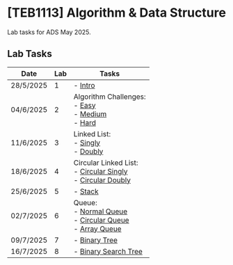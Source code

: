 # [TEB1113] Algorithm & Data Structure

Lab tasks for ADS May 2025.

## Lab Tasks

| Date      | Lab | Tasks                                                                                                                                  |
| --------- | --- | -------------------------------------------------------------------------------------------------------------------------------------- |
| 28/5/2025 | 1   | - [Intro](./L1/Intro.cpp)                                                                                                              |
| 04/6/2025 | 2   | Algorithm Challenges: <br> - [Easy](./L2/Easy.cpp) <br> - [Medium](./L2/Medium.cpp) <br> - [Hard](./L2/Hard.cpp)                       |
| 11/6/2025 | 3   | Linked List: <br> - [Singly](./L3/Singly.cpp) <br> - [Doubly](./L3/Doubly.cpp)                                                         |
| 18/6/2025 | 4   | Circular Linked List: <br> - [Circular Singly](./L4/CircularSingly.cpp) <br> - [Circular Doubly](./L4/CircularDoubly.cpp)              |
| 25/6/2025 | 5   | - [Stack](./L5/Stack.cpp)                                                                                                              |
| 02/7/2025 | 6   | Queue: <br> - [Normal Queue](./L6/Queue.cpp) <br> - [Circular Queue](./L6/CircularQueue.cpp) <br> - [Array Queue](./L6/ArrayQueue.cpp) |
| 09/7/2025 | 7   | - [Binary Tree](./L7/Tree.cpp)                                                                                                         |
| 16/7/2025 | 8   | - [Binary Search Tree](./L8/BinarySearchTree.cpp)                                                                                      |
